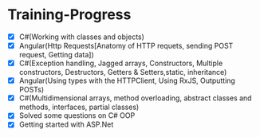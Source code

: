 # Training-Progress

- [x] C#(Working with classes and objects)
- [x] Angular(Http Requests[Anatomy of HTTP requets, sending POST request, Getting data])
- [x] C#(Exception handling, Jagged arrays, Constructors, Multiple constructors, Destructors, Getters & Setters,static, inheritance)
- [x] Angular(Using types with the HTTPClient, Using RxJS, Outputting POSTs)
- [x] C#(Multidimensional arrays, method overloading, abstract classes and methods, interfaces, partial classes)
- [x] Solved some questions on C# OOP
- [x] Getting started with ASP.Net